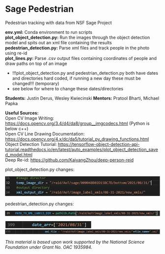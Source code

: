 # Sage Pedestrian
Pedestrian tracking with data from NSF Sage Project

**env.yml:** Conda environment to run scripts  
**plot_object_detection.py:** Run the images through the object detection model and spits out an xml file containing the results  
**pedestrian_detection.py:** Parse xml files and track people in the photo using re-id  
**plot_lines.py:** Parse .csv output files containing coordinates of people and draw paths on top of an image 


- !!!plot_object_detection.py and pedestrian_detection.py both have dates and directories hard coded, if running a new day these must be changed!!! (temporary)
- see below for where to change these dates/directories

**Students:** Justin Derus, Wesley Kwiecinski
**Mentors:** Pratool Bharti, Michael Papka

**Useful Sources:**  
Open CV Image Writing: https://docs.opencv.org/3.4/d4/da8/group__imgcodecs.html (Python is below c++)  
Open CV Line Drawing Documentation: https://docs.opencv.org/4.x/dc/da5/tutorial_py_drawing_functions.html  
Object Detection Tutorial: https://tensorflow-object-detection-api-tutorial.readthedocs.io/en/latest/auto_examples/plot_object_detection_saved_model.html  
Deep Re-id: https://github.com/KaiyangZhou/deep-person-reid  


plot_object_detection.py changes:



![alt text](https://github.com/ddiLab/SagePedestrian/blob/main/sample_images/plot_object_detection1.PNG?raw=true)

pedestrian_detection.py changes:



![alt text](https://github.com/ddiLab/SagePedestrian/blob/main/sample_images/pedestrian_detection1.PNG?raw=true)

![alt text](https://github.com/ddiLab/SagePedestrian/blob/main/sample_images/pedestrian_detection2.PNG?raw=true)
![alt text](https://github.com/ddiLab/SagePedestrian/blob/main/sample_images/pedestrian_detection3.PNG?raw=true)


*This material is based upon work supported by the National Science Foundation under Grant No. OAC 1935984.*
